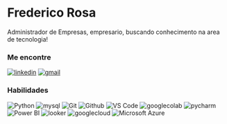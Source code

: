 # Frederico Rosa

Administrador de Empresas, empresario,  buscando conhecimento na area de tecnologia!

### Me encontre

[![linkedin](https://img.shields.io/badge/Linkedin-0a66c2?style=social&logo=linkedin&logoColor)](https://www.linkedin.com/in/frederico-borges-do-couto-rosa-82975790//)
[![gmail](https://img.shields.io/badge/Gmail-ea4335?style=social&logo=gmail&logoColor)]()

### Habilidades

![Python](https://img.shields.io/badge/-Python-000000?style=flat&logo=Python)
![mysql](https://img.shields.io/badge/-MySQL-000000?style=flat&logo=mysql&logoColor)
![Git](https://img.shields.io/badge/-Git-000000?style=flat&logo=Git)
![Github](https://img.shields.io/badge/-Github-000000?style=flat&logo=Github)
![VS Code](https://img.shields.io/badge/-VS%20Code-000000?style=flat&logo=visual-studio-code)
![googlecolab](https://img.shields.io/badge/-Colab-000000?style=flat&logo=googlecolab)
![pycharm](https://img.shields.io/badge/-PyCharm-000000?style=flat&logo=pycharm)
![Power BI](https://img.shields.io/badge/-Power%20BI-000000?style=flat&logo=Power-BI)
![looker](https://img.shields.io/badge/-Looker-000000?style=flat&logo=looker)
![googlecloud](https://img.shields.io/badge/-GoogleCloud-000000?style=flat&logo=googlecloud)
![Microsoft Azure](https://img.shields.io/badge/-Azure-000000?style-flat&logo=microsoft-azure)

